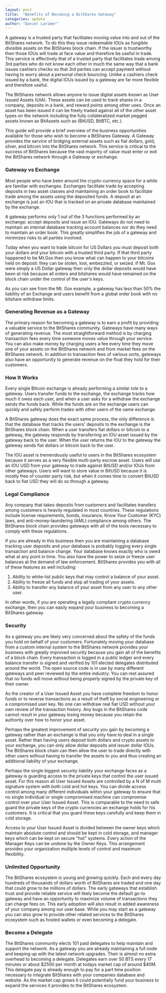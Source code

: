 ```yaml
---
layout: post
title:  "Benefits of Becoming a BitShares Gateway"
categories: update
author: "Daniel Larimer" 
---
```

A gateway is a trusted party that facilitates moving value into and out of the BitShares network.  To do this they issue redeemable IOUs as fungible divisible assets on the BitShares block chain.  If the issuer is trustworthy then those IOUs will trade at face value and therefore be useful in trade.  This service is effectively that of a trusted party that facilitates trade among 3rd parties who do not know each other in much the same way that a bank issues cashiers checks so that 3rd parties can accept payment without having to worry about a personal check bouncing.  Unlike a cashiers check issued by a bank, the digital IOUs issued by a gateway are far more flexible and therefore useful.

The BitShares network allows anyone to issue digital assets known as User Issued Assets (UIA).  These assets can be used to track shares in a company, deposits in a bank, and reward points among other uses.   Once an asset has been issued it can be freely traded against all of the other asset types on the network including the fully collateralized market pegged assets known as BitAssets such as (BitUSD, BitBTC, etc.).  

This guide will provide a brief overview of the business opportunities available for those who wish to become a BitShares Gateway.   A Gateway provides the service of bridging external assets such as fiat dollars, gold, silver, and bitcoin into the BitShares network.   This service is critical to the success of BitShares because the vast majority of value must enter or exit the BitShares network through a Gateway or exchange. 

### Gateway vs Exchange 

Most people who have been around the crypto-currency space for a while are familiar with exchanges.  Exchanges facilitate trade by accepting deposits in two asset classes and maintaining an order book to facilitate trade among the assets using the deposited funds.   A deposit at an exchange is just an IOU that is tracked on an private database maintained by the exchange.      

A gateway performs only 1 out of the 3 functions performed by an exchange: accept deposits and issue an IOU.  Gateways do not need to maintain an internal database tracking account balances nor do they need to maintain an order book.   This greatly simplifies the job of a gateway and minimizes risks to all parties involved.  

Today when you want to trade bitcoin for US Dollars you must deposit both your dollars and your bitcoin with a trusted third party.  If that third party happened to be Mt.Gox then you know what can happen to your bitcoins held on deposit: they can be stolen, lost, embezzled, or seized.  If Mt. Gox were simply a US Dollar gateway then only the dollar deposits would have been at risk because all orders and bitshares would have remained on the block chain under the control of the user's keys. 

As you can see from the Mt. Gox example, a gateway has less than 50% the liability of an Exchange and users benefit from a global order book with no bitshare withdraw limits.

### Generating Revenue as a Gateway 

The primary reason for becoming a gateway is to earn a profit by providing a valuable service to the BitShares community.  Gateways have many ways of generating revenue.  The most straightforward method is by charging transaction fees every time someone moves value through your service.   You can also make money by charging users a fee every time they move one of your assets on the BitShares network and from market fees on the BitShares network.   In addition to transaction fees of various sorts, gateways also have an opportunity to generate revenue on the float they hold for their customers.

### How It Works

Every single Bitcoin exchange is already performing a similar role to a gateway.  Users transfer funds to the exchange, the exchange tracks how much it owes each user, and when a user asks for a withdraw the exchange sends the funds back.    While the funds are on the exchange users can quickly and safely perform trades with other users of the same exchange.

A BitShares gateway does the exact same process, the only difference is that the database that tracks the users' deposits to the exchange is the BitShares block chain.   When a user transfers fiat dollars or bitcoin to a gateway, the gateway responds by transferring an IOU asset issued by the gateway back to the user.    When the user returns the IOU to the gateway the gateway sends fiat dollars or bitcoin back to the user.  

The IOU asset is tremendously useful to users in the BitShares ecosystem because it serves as a very flexible multi-party escrow asset.   Users will use an IOU USD from your gateway to trade against BitUSD and/or IOUs from other gateways.    Users will want to store value in BitUSD because it is mostly free of counter party risk, but when it comes time to convert BitUSD back to fiat USD they will do so through a gateway.   

### Legal Compliance 

Any company that takes deposits from customers and facilitates transfers among customers is heavily regulated in most countries.   These regulations include license requirements, bonds, insurance, Know Your Customer (KYC) laws, and anti-money-laundering (AML) compliance among others.   The BitShares block chain provides gateways with all of the tools necessary to comply with these regulations.

If you are already in this business then you are maintaining a database tracking user deposits and your database is probably logging every single transaction and balance change.    Your database knows exactly who is owed what at any point in time.   You also have the power to seize or freeze user balances at the demand of law enforcement.    BitShares provides you with all of these features as well including:

  1) Ability to white-list public keys that may control a balance of your asset.
  2) Ability to freeze all funds and stop all trading of your assets.
  3) Ability to transfer any balance of your asset from any user to any other user. 
        
In other words, if you are operating a legally compliant crypto currency exchange, then you can easily expand your business to becoming a BitShares gateway.  

### Security 

As a gateway you are likely very concerned about the safety of the funds you hold on behalf of your customers.   Fortunately moving your database from a custom internal system to the BitShares network provides your business with greatly improved security because you gain all of the benefits of a block chain.   Every transaction is logged in a public ledger and every balance transfer is signed and verified by 101 elected delegates distributed around the world.   The open source code is in use by many different gateways and peer reviewed by the entire industry.  You can rest assured that no funds will move without being properly signed by the private key of their owner.

As the creator of a User Issued Asset you have complete freedom to honor funds or to reverse transactions as a result of theft by social engineering or a compromised user key.  No one can withdraw real fiat USD without your own review of the transaction history.   Any bugs in the BitShares code cannot result in your gateway losing money because you retain the authority over how to honor your asset.  

Perhaps the greatest improvement of security you gain by becoming a gateway rather than an exchange is that you only have to deal in a single asset.   Rather than having users deposit both dollars and crypto assets to your exchange, you can only allow dollar deposits and issuer dollar IOUs.    The BitShares block chain can then allow the user to trade directly with other users without having to transfer the assets to you and thus creating an additional liability of your exchange.

Perhaps the single biggest security liability your exchange faces as a gateway is guarding access to the private keys that control the user issued asset.   For this reason all User Issued Assets are controlled by a N of M multi signature system with both cold and hot keys.  You can divide access control among  many different individuals within your gateway to ensure that no single individual or single compromised machine can compromise control over your User Issued Asset. This is comparable to the need to safe guard the private keys of the crypto currencies an exchange holds for his customers.    It is critical that you guard these keys carefully and keep them in cold storage.

Access to your User Issued Asset is divided between the owner keys which maintain absolute control and should be kept in cold storage, and manager keys which can be kept on secure "hot" systems.   Every action of the Manager Keys can be undone by the Owner Keys.  This arrangement provides your organization multiple levels of control and maximum flexibility.

### Unlimited Opportunity 

The BitShares ecosystem is young and growing quickly.  Each and every day hundreds of thousands of dollars worth of BitShares are traded and one day that could grow to be millions of dollars.  The early gateways that establish trust and provide reliable service will likely become the default go-to gateway and have an opportunity to maximize volume of transactions they can charge fees on.   This early adoption will also result in added awareness of your company among our user base.  While you may start as a gateway you can also grow to provide other related services to the BitShares ecosystem such as hosted wallets or even becoming a delegate.

### Become a Delegate 

The BitShares community elects 101 paid delegates to help maintain and support the network.  As a gateway you are already maintaining a full node and keeping up with the latest network upgrades.  Their is almost no extra overhead to becoming a delegate.  Delegates earn over 50 BTS every 17 minutes or about $2500 per month at todays market cap of around $40M.  This delegate pay is already enough to pay for a part time position necessary to integrate BitShares with your companies database and website.   As the market cap grows it could potentially fund your business to expand the services it provides to the BitShares ecosystem.  

